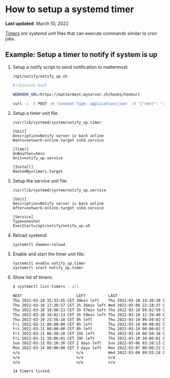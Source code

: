 # How to setup a systemd timer

**Last updated**: March 10, 2022

[Timers](https://wiki.archlinux.org/title/Systemd/Timers) are systemd unit files that can execute commands similar to cron jobs.


## Example: Setup a timer to notify if system is up

1. Setup a notify script to send notification to mattermost:

    `/opt/notify/notify_up.sh`
    ```bash
    #!/bin/env bash

    WEBHOOK_URL=https://mattermost.myserver.ch/hooks/hookurl

    curl -i -X POST -H 'Content-Type: application/json' -d '{"text": ":sparkles: **I am back online** :sparkles: :sunglasses::+1:"}' $WEBHOOK_URL > /dev/null
    ```

2. Setup a timer unit file

    `/usr/lib/systemd/system/notify_up.timer`
    ```
    [Unit]
    Description=Notify server is back online
    Wants=network-online.target sshd.service

    [Timer]
    OnBootSec=5min
    Unit=notify_up.service

    [Install]
    WantedBy=timers.target
    ```

3. Setup the service unit file:

    `/usr/lib/systemd/system/notify_up.service`
    ```
    [Unit]
    Description=Notify server is back online
    After=network-online.target sshd.service

    [Service]
    Type=oneshot
    ExecStart=/opt/notify/notify_up.sh
    ```

4. Reload systemd:

    `systemctl daemon-reload`

5. Enable and start the timer unit file:

    ```
    systemctl enable notify_up.timer
    systemctl start notify_up.timer
    ```

6. Show list of timers:


    ```bash
    $ systemctl list-timers --all

    NEXT                        LEFT          LAST                        PASSED       UNIT                         ACTIVATES
    Thu 2022-03-10 15:33:45 CET 30min left    Thu 2022-03-10 14:30:30 CET 32min ago    anacron.timer                anacron.service
    Thu 2022-03-10 17:38:57 CET 2h 36min left Wed 2022-03-09 22:18:37 CET 16h ago      apt-daily.timer              apt-daily.service
    Thu 2022-03-10 19:00:23 CET 3h 57min left Thu 2022-03-10 09:02:59 CET 5h 59min ago fwupd-refresh.timer          fwupd-refresh.service
    Thu 2022-03-10 19:02:13 CET 3h 59min left Thu 2022-03-10 12:39:48 CET 2h 23min ago ua-timer.timer               ua-timer.service
    Thu 2022-03-10 23:56:18 CET 8h left       Thu 2022-03-10 06:50:02 CET 8h ago       motd-news.timer              motd-news.service
    Fri 2022-03-11 00:00:00 CET 8h left       Thu 2022-03-10 00:00:02 CET 15h ago      logrotate.timer              logrotate.service
    Fri 2022-03-11 00:00:00 CET 8h left       Thu 2022-03-10 00:00:02 CET 15h ago      man-db.timer                 man-db.service
    Fri 2022-03-11 06:58:28 CET 15h left      Thu 2022-03-10 06:50:38 CET 8h ago       apt-daily-upgrade.timer      apt-daily-upgrade.service
    Fri 2022-03-11 10:06:01 CET 19h left      Thu 2022-03-10 10:06:01 CET 4h 56min ago systemd-tmpfiles-clean.timer systemd-tmpfiles-clean.service
    Sun 2022-03-13 03:10:30 CET 2 days left   Sun 2022-03-06 03:10:13 CET 4 days ago   e2scrub_all.timer            e2scrub_all.service
    Mon 2022-03-14 00:00:00 CET 3 days left   Mon 2022-03-07 00:00:22 CET 3 days ago   fstrim.timer                 fstrim.service
    n/a                         n/a           Wed 2022-03-09 09:55:24 CET 1 day 5h ago notify_up.timer              notify_up.service
    n/a                         n/a           n/a                         n/a          snapd.snap-repair.timer      snapd.snap-repair.service
    n/a                         n/a           n/a                         n/a          ua-license-check.timer       ua-license-check.service

    14 timers listed.
    ```
